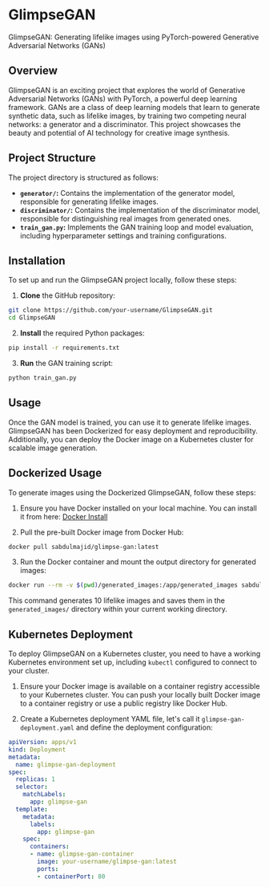 # GlimpseGAN

GlimpseGAN: Generating lifelike images using PyTorch-powered Generative Adversarial Networks (GANs)

## Overview

GlimpseGAN is an exciting project that explores the world of Generative Adversarial Networks (GANs) with PyTorch, a powerful deep learning framework. GANs are a class of deep learning models that learn to generate synthetic data, such as lifelike images, by training two competing neural networks: a generator and a discriminator. This project showcases the beauty and potential of AI technology for creative image synthesis.

## Project Structure

The project directory is structured as follows:

- **`generator/`:** Contains the implementation of the generator model, responsible for generating lifelike images.
- **`discriminator/`:** Contains the implementation of the discriminator model, responsible for distinguishing real images from generated ones.
- **`train_gan.py`:** Implements the GAN training loop and model evaluation, including hyperparameter settings and training configurations.

## Installation

To set up and run the GlimpseGAN project locally, follow these steps:

1. **Clone** the GitHub repository:

```bash
git clone https://github.com/your-username/GlimpseGAN.git
cd GlimpseGAN
```

2. **Install** the required Python packages:
```bash
pip install -r requirements.txt
```

3. **Run** the GAN training script:
```bash
python train_gan.py
```

## Usage

Once the GAN model is trained, you can use it to generate lifelike images. GlimpseGAN has been Dockerized for easy deployment and reproducibility. Additionally, you can deploy the Docker image on a Kubernetes cluster for scalable image generation.

## Dockerized Usage

To generate images using the Dockerized GlimpseGAN, follow these steps:

1. Ensure you have Docker installed on your local machine. You can install it from here: [Docker Install](https://www.docker.com/products/docker-desktop/)

2. Pull the pre-built Docker image from Docker Hub:
```bash
docker pull sabdulmajid/glimpse-gan:latest
```

3. Run the Docker container and mount the output directory for generated images:
```bash
docker run --rm -v $(pwd)/generated_images:/app/generated_images sabdulmajid/glimpse-gan:latest python generate_images.py --num_images 10 --output_dir /app/generated_images/
```
This command generates 10 lifelike images and saves them in the `generated_images/` directory within your current working directory.

## Kubernetes Deployment

To deploy GlimpseGAN on a Kubernetes cluster, you need to have a working Kubernetes environment set up, including ```kubectl``` configured to connect to your cluster.

1. Ensure your Docker image is available on a container registry accessible to your Kubernetes cluster. You can push your locally built Docker image to a container registry or use a public registry like Docker Hub.

2. Create a Kubernetes deployment YAML file, let's call it `glimpse-gan-deployment.yaml` and define the deployment configuration:

```yaml
apiVersion: apps/v1
kind: Deployment
metadata:
  name: glimpse-gan-deployment
spec:
  replicas: 1
  selector:
    matchLabels:
      app: glimpse-gan
  template:
    metadata:
      labels:
        app: glimpse-gan
    spec:
      containers:
      - name: glimpse-gan-container
        image: your-username/glimpse-gan:latest
        ports:
        - containerPort: 80

```